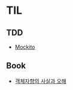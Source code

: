 # TIL

## TDD
* [Mockito](https://github.com/sangnyyy/TIL/blob/master/TDD/Mockito.md)

## Book
* [객체자향의 사실과 오해](https://github.com/sangnyyy/TIL/blob/master/Book/https://github.com/sangnyyy/TIL/blob/master/Book/%EA%B0%9D%EC%B2%B4%EC%A7%80%ED%96%A5%EC%9D%98%20%EC%82%AC%EC%8B%A4%EA%B3%BC%20%EC%98%A4%ED%95%B4.md)